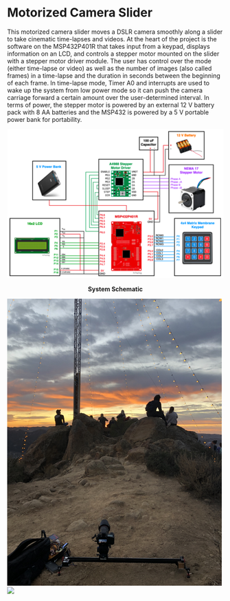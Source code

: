 # Motorized Camera Slider
This motorized camera slider moves a DSLR camera smoothly along a slider to take cinematic time-lapses and videos. At the heart of the project is the software on the MSP432P401R that takes input from a keypad, displays information on an LCD, and controls a stepper motor mounted on the slider with a stepper motor driver module. The user has control over the mode (either time-lapse or video) as well as the number of images (also called frames) in a time-lapse and the duration in seconds between the beginning of each frame. In time-lapse mode, Timer A0 and interrupts are used to wake up the system from low power mode so it can push the camera carriage forward a certain amount over the user-determined interval. In terms of power, the stepper motor is powered by an external 12 V battery pack with 8 AA batteries and the MSP432 is powered by a 5 V portable power bank for portability.

<div align="center">

<img src="https://github.com/cameronapriest/motorizedcameraslider/blob/main/schematic.png" width="800">

**System Schematic**

</div>

<img src="https://github.com/cameronapriest/motorizedcameraslider/blob/main/Slider%20In%20Action.JPG" width="500">

<img src="https://github.com/cameronapriest/motorizedcameraslider/blob/main/Slider%20In%20Action%202.JPG" width="500">

